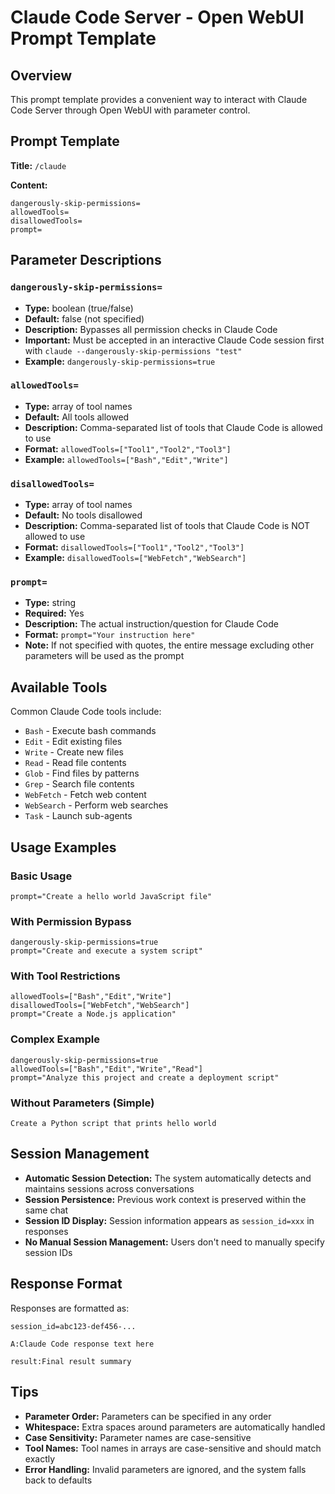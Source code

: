 # Claude Code Server - Open WebUI Prompt Template

## Overview

This prompt template provides a convenient way to interact with Claude Code Server through Open WebUI with parameter control.

## Prompt Template

**Title:** `/claude`

**Content:**
```
dangerously-skip-permissions=
allowedTools=
disallowedTools=
prompt=
```

## Parameter Descriptions

### `dangerously-skip-permissions=`
- **Type:** boolean (true/false)
- **Default:** false (not specified)
- **Description:** Bypasses all permission checks in Claude Code
- **Important:** Must be accepted in an interactive Claude Code session first with `claude --dangerously-skip-permissions "test"`
- **Example:** `dangerously-skip-permissions=true`

### `allowedTools=`
- **Type:** array of tool names
- **Default:** All tools allowed
- **Description:** Comma-separated list of tools that Claude Code is allowed to use
- **Format:** `allowedTools=["Tool1","Tool2","Tool3"]`
- **Example:** `allowedTools=["Bash","Edit","Write"]`

### `disallowedTools=`
- **Type:** array of tool names  
- **Default:** No tools disallowed
- **Description:** Comma-separated list of tools that Claude Code is NOT allowed to use
- **Format:** `disallowedTools=["Tool1","Tool2","Tool3"]`
- **Example:** `disallowedTools=["WebFetch","WebSearch"]`

### `prompt=`
- **Type:** string
- **Required:** Yes
- **Description:** The actual instruction/question for Claude Code
- **Format:** `prompt="Your instruction here"`
- **Note:** If not specified with quotes, the entire message excluding other parameters will be used as the prompt

## Available Tools

Common Claude Code tools include:
- `Bash` - Execute bash commands
- `Edit` - Edit existing files
- `Write` - Create new files
- `Read` - Read file contents
- `Glob` - Find files by patterns
- `Grep` - Search file contents
- `WebFetch` - Fetch web content
- `WebSearch` - Perform web searches
- `Task` - Launch sub-agents

## Usage Examples

### Basic Usage
```
prompt="Create a hello world JavaScript file"
```

### With Permission Bypass
```
dangerously-skip-permissions=true
prompt="Create and execute a system script"
```

### With Tool Restrictions
```
allowedTools=["Bash","Edit","Write"]
disallowedTools=["WebFetch","WebSearch"]
prompt="Create a Node.js application"
```

### Complex Example
```
dangerously-skip-permissions=true
allowedTools=["Bash","Edit","Write","Read"]
prompt="Analyze this project and create a deployment script"
```

### Without Parameters (Simple)
```
Create a Python script that prints hello world
```

## Session Management

- **Automatic Session Detection:** The system automatically detects and maintains sessions across conversations
- **Session Persistence:** Previous work context is preserved within the same chat
- **Session ID Display:** Session information appears as `session_id=xxx` in responses
- **No Manual Session Management:** Users don't need to manually specify session IDs

## Response Format

Responses are formatted as:
```
session_id=abc123-def456-...

A:Claude Code response text here

result:Final result summary
```
## Tips

- **Parameter Order:** Parameters can be specified in any order
- **Whitespace:** Extra spaces around parameters are automatically handled
- **Case Sensitivity:** Parameter names are case-sensitive
- **Tool Names:** Tool names in arrays are case-sensitive and should match exactly
- **Error Handling:** Invalid parameters are ignored, and the system falls back to defaults
